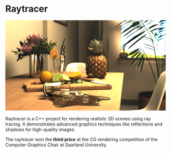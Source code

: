 # Raytracer

![](https://github.com/Junkiii/Raytracer/blob/main/webpage/final.png)

Raytracer is a C++ project for rendering realistic 3D scenes using ray tracing. It demonstrates advanced graphics techniques like reflections and shadows for high-quality images.

The raytracer won the **third price** at the CG rendering competition of the Computer Graphics Chair at Saarland University.
